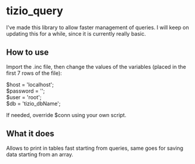 # tizio_query
I've made this library to allow faster management of queries.
I will keep on updating this for a while, since it is currently really basic.

## How to use
Import the .inc file, then change the values of the variables (placed in the first 7 rows of the file):

$host = 'localhost';<br>
$password = '';<br>
$user = 'root';<br>
$db = 'tizio_dbName';<br>

If needed, override $conn using your own script.

## What it does
Allows to print in tables fast starting from queries, same goes for saving data starting from an array.

